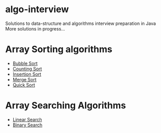# algo-interview
Solutions to data-structure and algorithms interview preparation in Java<br>
More solutions in progress...

# Array Sorting algorithms
- [Bubble Sort](./src/main/java/com/rajeevn/algorithms/sorting/impl/BubbleSort.java)
- [Counting Sort](./src/main/java/com/rajeevn/algorithms/sorting/impl/CountingSort.java)
- [Insertion Sort](./src/main/java/com/rajeevn/algorithms/sorting/impl/InsertionSort.java)
- [Merge Sort](./src/main/java/com/rajeevn/algorithms/sorting/impl/MergeSort.java)
- [Quick Sort](./src/main/java/com/rajeevn/algorithms/sorting/impl/QuickSort.java)

# Array Searching Algorithms
- [Linear Search](./src/main/java/com/rajeevn/algorithms/search/impl/LinearSearch.java)
- [Binary Search](./src/main/java/com/rajeevn/algorithms/search/impl/BinarySearch.java)
